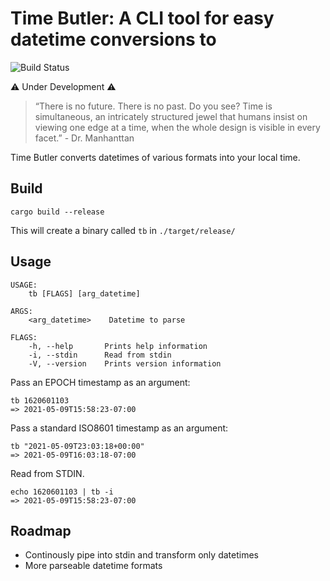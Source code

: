 Time Butler: A CLI tool for easy datetime conversions to
=====================================================
![Build Status](https://travis-ci.com/heepster/time-butler.svg?branch=main)

⚠️ Under Development ⚠️

> “There is no future. There is no past. Do you see? Time is simultaneous, an intricately structured jewel that humans insist on viewing one edge at a time, when the whole design is visible in every facet.” - Dr. Manhanttan

Time Butler converts datetimes of various formats into your local time.

## Build

```
cargo build --release
```
This will create a binary called `tb` in `./target/release/`

## Usage

```
USAGE:
    tb [FLAGS] [arg_datetime]

ARGS:
    <arg_datetime>    Datetime to parse

FLAGS:
    -h, --help       Prints help information
    -i, --stdin      Read from stdin
    -V, --version    Prints version information
```

Pass an EPOCH timestamp as an argument:
```
tb 1620601103
=> 2021-05-09T15:58:23-07:00
```

Pass a standard ISO8601 timestamp as an argument:
```
tb "2021-05-09T23:03:18+00:00"
=> 2021-05-09T16:03:18-07:00
```

Read from STDIN.
```
echo 1620601103 | tb -i
=> 2021-05-09T15:58:23-07:00
```

## Roadmap
* Continously pipe into stdin and transform only datetimes
* More parseable datetime formats